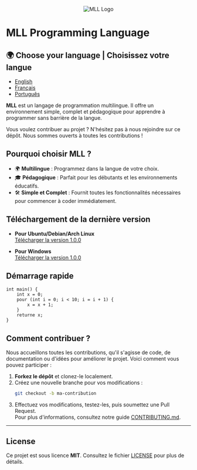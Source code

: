 <p align="center">
  <img src="./doc/assets/logo.png" alt="MLL Logo">
</p>

# MLL Programming Language

## 🌍 Choose your language | Choisissez votre langue

- [English](README.md)
- [Français](README.fr.md)
- [Português](README.pt)


**MLL** est un langage de programmation multilingue. Il offre un environnement simple, complet et pédagogique pour apprendre à programmer sans barrière de la langue.

Vous voulez contribuer au projet ? N'hésitez pas à nous rejoindre sur ce dépôt. Nous sommes ouverts à toutes les contributions !



## Pourquoi choisir MLL ?

- 🌍 **Multilingue** : Programmez dans la langue de votre choix.
- 🎓 **Pédagogique** : Parfait pour les débutants et les environnements éducatifs.
- 🛠️ **Simple et Complet** : Fournit toutes les fonctionnalités nécessaires pour commencer à coder immédiatement.


## Téléchargement de la dernière version

- **Pour Ubuntu/Debian/Arch Linux**  
  [Télécharger la version 1.0.0](#)

- **Pour Windows**  
  [Télécharger la version 1.0.0](#)


## Démarrage rapide

```cassandraql
int main() {
    int x = 0;
    pour (int i = 0; i < 10; i = i + 1) {
        x = x + 1;
    }
    returne x;
}
```

## Comment contribuer ?

Nous accueillons toutes les contributions, qu'il s'agisse de code, de documentation ou d'idées pour améliorer le projet. Voici comment vous pouvez participer :

1. **Forkez le dépôt** et clonez-le localement.
2. Créez une nouvelle branche pour vos modifications :
   ```bash
   git checkout -b ma-contribution
   ```
3. Effectuez vos modifications, testez-les, puis soumettez une Pull Request.  
   Pour plus d'informations, consultez notre guide [CONTRIBUTING.md](./CONTRIBUTING.md).

---

## License

Ce projet est sous licence **MIT**. Consultez le fichier [LICENSE](./LICENSE) pour plus de détails.